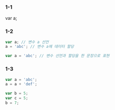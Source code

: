 ### 1-1

var a;


### 1-2

```js
var a; // 변수 a 선언
a = 'abc'; // 변수 a에 데이터 할당

var a = 'abc'; // 변수 선언과 할당을 한 문장으로 표현
```

### 1-3

```js
var a = 'abc';
a = a + 'def';

var b = 5;
var c = 5;
b = 7;
```
